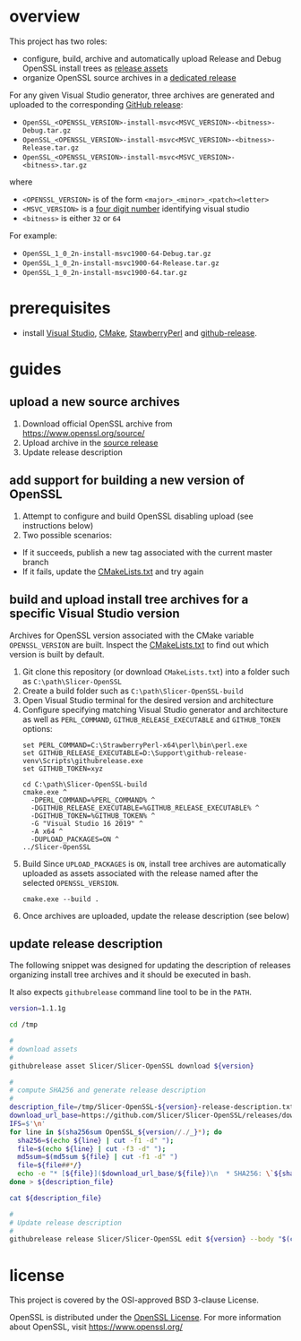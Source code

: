 
# overview

This project has two roles:
* configure, build, archive and automatically upload Release and Debug OpenSSL install trees as [release assets](https://github.com/Slicer/Slicer-OpenSSL/releases)
* organize OpenSSL source archives in a [dedicated release](https://github.com/Slicer/Slicer-OpenSSL/releases/tag/sources)

For any given Visual Studio generator, three archives are generated and uploaded to the corresponding [GitHub release](https://github.com/Slicer/Slicer-OpenSSL/releases):

* `OpenSSL_<OPENSSL_VERSION>-install-msvc<MSVC_VERSION>-<bitness>-Debug.tar.gz`
* `OpenSSL_<OPENSSL_VERSION>-install-msvc<MSVC_VERSION>-<bitness>-Release.tar.gz`
* `OpenSSL_<OPENSSL_VERSION>-install-msvc<MSVC_VERSION>-<bitness>.tar.gz`

where

* `<OPENSSL_VERSION>` is of the form `<major>_<minor>_<patch><letter>`
* `<MSVC_VERSION>` is a [four digit number](https://cmake.org/cmake/help/latest/variable/MSVC_VERSION.html) identifying visual studio
* `<bitness>` is either `32` or `64`

For example:

* `OpenSSL_1_0_2n-install-msvc1900-64-Debug.tar.gz`
* `OpenSSL_1_0_2n-install-msvc1900-64-Release.tar.gz`
* `OpenSSL_1_0_2n-install-msvc1900-64.tar.gz`


# prerequisites

* install [Visual Studio](https://www.visualstudio.com/), [CMake](https://cmake.org/), [StawberryPerl](http://strawberryperl.com/) and [github-release](https://github.com/j0057/github-release#readme).

# guides

## upload a new source archives

1. Download official OpenSSL archive from https://www.openssl.org/source/
2. Upload archive in the [source release](https://github.com/Slicer/Slicer-OpenSSL/releases/tag/sources)
3. Update release description

## add support for building a new version of OpenSSL

1. Attempt to configure and build OpenSSL disabling upload (see instructions below)
2. Two possible scenarios:
  - If it succeeds, publish a new tag associated with the current master branch
  - If it fails, update the [CMakeLists.txt](CMakeLists.txt) and try again

## build and upload install tree archives for a specific Visual Studio version

Archives for OpenSSL version associated with the CMake variable `OPENSSL_VERSION` are built. Inspect the
[CMakeLists.txt](CMakeLists.txt) to find out which version is built by default.

1. Git clone this repository (or download `CMakeLists.txt`) into a folder such as `C:\path\Slicer-OpenSSL`
2. Create a build folder such as `C:\path\Slicer-OpenSSL-build`
3. Open Visual Studio terminal for the desired version and architecture
4. Configure specifying matching Visual Studio generator and architecture as well as `PERL_COMMAND`, `GITHUB_RELEASE_EXECUTABLE` and `GITHUB_TOKEN` options:
    ```
    set PERL_COMMAND=C:\StrawberryPerl-x64\perl\bin\perl.exe
    set GITHUB_RELEASE_EXECUTABLE=D:\Support\github-release-venv\Scripts\githubrelease.exe
    set GITHUB_TOKEN=xyz

    cd C:\path\Slicer-OpenSSL-build
    cmake.exe ^
      -DPERL_COMMAND=%PERL_COMMAND% ^
      -DGITHUB_RELEASE_EXECUTABLE=%GITHUB_RELEASE_EXECUTABLE% ^
      -DGITHUB_TOKEN=%GITHUB_TOKEN% ^
      -G "Visual Studio 16 2019" ^
      -A x64 ^
      -DUPLOAD_PACKAGES=ON ^
    ../Slicer-OpenSSL
    ```
5. Build
    Since `UPLOAD_PACKAGES` is `ON`, install tree archives are automatically uploaded as
    assets associated with the release named after the selected `OPENSSL_VERSION`.
    ```
    cmake.exe --build .
    ```
6. Once archives are uploaded, update the release description (see below)

## update release description

The following snippet was designed for updating the description of releases organizing
install tree archives and it should be executed in bash.

It also expects `githubrelease` command line tool to be in the `PATH`.


```bash
version=1.1.1g

cd /tmp

#
# download assets
#
githubrelease asset Slicer/Slicer-OpenSSL download ${version}

#
# compute SHA256 and generate release description
#
description_file=/tmp/Slicer-OpenSSL-${version}-release-description.txt
download_url_base=https://github.com/Slicer/Slicer-OpenSSL/releases/download/${version}
IFS=$'\n'
for line in $(sha256sum OpenSSL_${version//./_}*); do
  sha256=$(echo ${line} | cut -f1 -d" ");
  file=$(echo ${line} | cut -f3 -d" ");
  md5sum=$(md5sum ${file} | cut -f1 -d" ")
  file=${file##*/}
  echo -e "* [${file}]($download_url_base/${file})\n  * SHA256: \`${sha256}\`";
done > ${description_file}

cat ${description_file}

#
# Update release description
#
githubrelease release Slicer/Slicer-OpenSSL edit ${version} --body "$(cat ${description_file})"
```

# license

This project is covered by the OSI-approved BSD 3-clause License.

OpenSSL is distributed under the [OpenSSL License][openssl-license]. For more information about OpenSSL, visit https://www.openssl.org/

[openssl-license]: https://www.openssl.org/source/license.html
